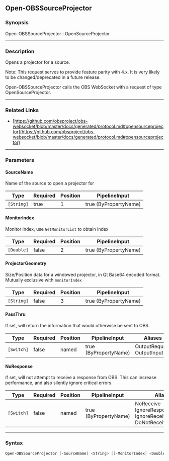 Open-OBSSourceProjector
-----------------------




### Synopsis
Open-OBSSourceProjector : OpenSourceProjector



---


### Description

Opens a projector for a source.

Note: This request serves to provide feature parity with 4.x. It is very likely to be changed/deprecated in a future release.


Open-OBSSourceProjector calls the OBS WebSocket with a request of type OpenSourceProjector.



---


### Related Links
* [https://github.com/obsproject/obs-websocket/blob/master/docs/generated/protocol.md#opensourceprojector](https://github.com/obsproject/obs-websocket/blob/master/docs/generated/protocol.md#opensourceprojector)





---


### Parameters
#### **SourceName**

Name of the source to open a projector for






|Type      |Required|Position|PipelineInput        |
|----------|--------|--------|---------------------|
|`[String]`|true    |1       |true (ByPropertyName)|



#### **MonitorIndex**

Monitor index, use `GetMonitorList` to obtain index






|Type      |Required|Position|PipelineInput        |
|----------|--------|--------|---------------------|
|`[Double]`|false   |2       |true (ByPropertyName)|



#### **ProjectorGeometry**

Size/Position data for a windowed projector, in Qt Base64 encoded format. Mutually exclusive with `monitorIndex`






|Type      |Required|Position|PipelineInput        |
|----------|--------|--------|---------------------|
|`[String]`|false   |3       |true (ByPropertyName)|



#### **PassThru**

If set, will return the information that would otherwise be sent to OBS.






|Type      |Required|Position|PipelineInput        |Aliases                      |
|----------|--------|--------|---------------------|-----------------------------|
|`[Switch]`|false   |named   |true (ByPropertyName)|OutputRequest<br/>OutputInput|



#### **NoResponse**

If set, will not attempt to receive a response from OBS.
This can increase performance, and also silently ignore critical errors






|Type      |Required|Position|PipelineInput        |Aliases                                                                |
|----------|--------|--------|---------------------|-----------------------------------------------------------------------|
|`[Switch]`|false   |named   |true (ByPropertyName)|NoReceive<br/>IgnoreResponse<br/>IgnoreReceive<br/>DoNotReceiveResponse|





---


### Syntax
```PowerShell
Open-OBSSourceProjector [-SourceName] <String> [[-MonitorIndex] <Double>] [[-ProjectorGeometry] <String>] [-PassThru] [-NoResponse] [<CommonParameters>]
```
